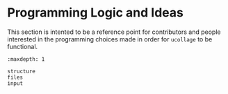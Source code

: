 # Programming Logic and Ideas

This section is intented to be a reference point for contributors and people
interested in the programming choices made in order for `ucollage` to be
functional.

```{toctree}
:maxdepth: 1

structure
files
input
```
